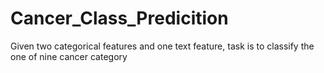 # Cancer_Class_Predicition
Given two categorical features and one text feature, task is to classify the one of nine cancer category
